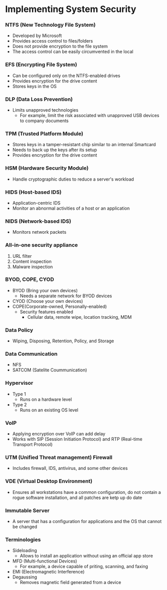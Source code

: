 # Implementing System Security
### NTFS (New Technology File System)
* Developed by Microsoft
* Provides access control to files/folders
* Does not provide encryption to the file system
* The access control can be easily circumvented in the local

### EFS (Encrypting File System)
* Can be configured only on the NTFS-enabled drives
* Provides encryption for the drive content
* Stores keys in the OS

### DLP (Data Loss Prevention)
* Limits unapproved technologies
  * For example, limit the risk associated with unapproved USB devices to company documents

### TPM (Trusted Platform Module)
* Stores keys in a tamper-resistant chip similar to an internal Smartcard
* Needs to back up the keys after its setup
* Provides encryption for the drive content

### HSM (Hardware Security Module)
* Handle cryptographic duties to reduce a server's workload

### HIDS (Host-based IDS)
* Application-centric IDS
* Monitor an abnormal activities of a host or an application

### NIDS (Network-based IDS)
* Monitors network packets

### All-in-one security appliance
1. URL filter
2. Content inspection
3. Malware inspection

### BYOD, COPE, CYOD
* BYOD (Bring your own devices)
  * Needs a separate network for BYOD devices
* CYOD (Choose your own devices)
* COPE(Corporate-owned, Personally-enabled)
  * Security features enabled
    * Cellular data, remote wipe, location tracking, MDM
  
### Data Policy
* Wiping, Disposing, Retention, Policy, and Storage

### Data Communication
* NFS
* SATCOM (Satelite Coummunication)

### Hypervisor
  * Type 1
    * Runs on a hardware level
  * Type 2
    * Runs on an existing OS level
    
### VoIP
* Applying encryption over VoIP can add delay
* Works with SIP (Session Initiation Protocol) and RTP (Real-time Transport Protocol)

### UTM (Unified Threat management) Firewall
* Includes firewall, IDS, antivirus, and some other devices

### VDE (Virtual Desktop Environment)
* Ensures all workstations have a common configuration, do not contain a rogue software installation, and all patches are ketp up do date

### Immutable Server
* A server that has a configuration for applications and the OS that cannot be changed

### Terminologies
* Sideloading
  * Allows to install an application without using an official app store
* MFD (Multi-functional Devices)
  * For example, a device capable of priting, scanning, and faxing
* EMI (Electromagnetic Interference)
* Degaussing
  * Removes magnetic field generated from a device
